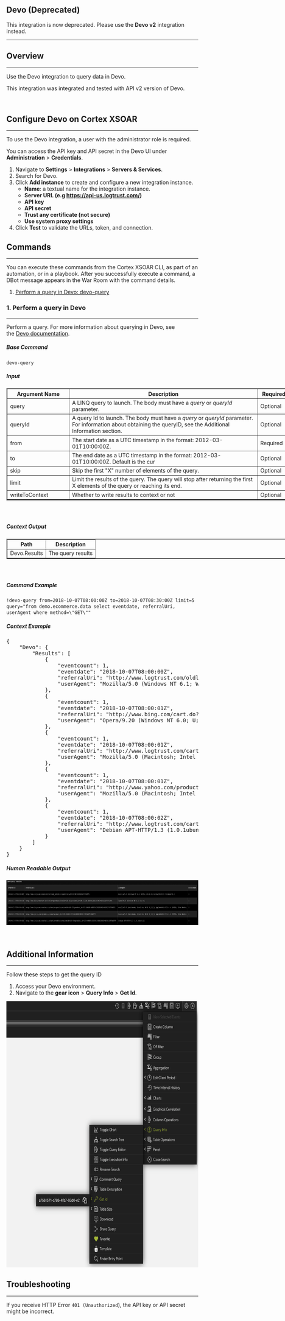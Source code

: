 <!-- HTML_DOC -->
<h2>Devo (Deprecated)</h2>
This integration is now deprecated. Please use the <b>Devo v2</b> integration instead.
<hr>
<h2>Overview</h2>
<hr>
<p>Use the Devo integration to query data in Devo.</p>
<p>This integration was integrated and tested with API v2 version of Devo.</p>
<p> </p>
<h2>Configure Devo on Cortex XSOAR</h2>
<hr>
<p>To use the Devo integration, a user with the administrator role is required.</p>
<p>You can access the API key and API secret in the Devo UI under <strong>Administration</strong> &gt; <strong>Credentials</strong>.</p>
<ol>
<li>Navigate to <strong>Settings</strong> &gt; <strong>Integrations</strong> &gt; <strong>Servers &amp; Services</strong>.</li>
<li>Search for Devo.</li>
<li>Click <strong>Add instance</strong> to create and configure a new integration instance.<br>
<ul>
<li>
<strong>Name</strong>: a textual name for the integration instance.</li>
<li><strong>Server URL (e.g <a href="https://api-us.logtrust.com/" rel="nofollow">https://api-us.logtrust.com/</a>)</strong></li>
<li><strong>API key</strong></li>
<li><strong>API secret</strong></li>
<li><strong>Trust any certificate (not secure)</strong></li>
<li><strong>Use system proxy settings</strong></li>
</ul>
</li>
<li>Click <strong>Test</strong> to validate the URLs, token, and connection.</li>
</ol>
<h2>Commands</h2>
<hr>
<p>You can execute these commands from the Cortex XSOAR CLI, as part of an automation, or in a playbook. After you successfully execute a command, a DBot message appears in the War Room with the command details.</p>
<ol>
<li><a href="#h_65353040761539088083740">Perform a query in Devo: devo-query</a></li>
</ol>
<h3 id="h_65353040761539088083740">1. Perform a query in Devo</h3>
<hr>
<p>Perform a query. For more information about querying in Devo, see the <a href="https://docs.devo.com/confluence/docs/data-search/linq" rel="nofollow">Devo documentation</a>.</p>
<h5>Base Command</h5>
<pre><code>devo-query</code></pre>
<h5>Input</h5>
<table style="width: 748px;" border="2" cellpadding="6">
<thead>
<tr>
<th style="width: 148.667px;"><strong>Argument Name</strong></th>
<th style="width: 487.333px;"><strong>Description</strong></th>
<th style="width: 71px;"><strong>Required</strong></th>
</tr>
</thead>
<tbody>
<tr>
<td style="width: 148.667px;">query</td>
<td style="width: 487.333px;">A LINQ query to launch. The body must have a <em>query</em> or <em>queryId</em> parameter.</td>
<td style="width: 71px;">Optional</td>
</tr>
<tr>
<td style="width: 148.667px;">queryId</td>
<td style="width: 487.333px;">A query Id to launch. The body must have a <em>query</em> or <em>queryId</em> parameter. For information about obtaining the queryID, see the Additional Information section.</td>
<td style="width: 71px;">Optional</td>
</tr>
<tr>
<td style="width: 148.667px;">from</td>
<td style="width: 487.333px;">The start date as a UTC timestamp in the format: 2012-03-01T10:00:00Z.</td>
<td style="width: 71px;">Required</td>
</tr>
<tr>
<td style="width: 148.667px;">to</td>
<td style="width: 487.333px;">The end date as a UTC timestamp in the format: 2012-03-01T10:00:00Z. Default is the cur</td>
<td style="width: 71px;">Optional</td>
</tr>
<tr>
<td style="width: 148.667px;">skip</td>
<td style="width: 487.333px;">Skip the first "X" number of elements of the query.</td>
<td style="width: 71px;">Optional</td>
</tr>
<tr>
<td style="width: 148.667px;">limit</td>
<td style="width: 487.333px;">Limit the results of the query. The query will stop after returning the first X elements of the query or reaching its end.</td>
<td style="width: 71px;">Optional</td>
</tr>
<tr>
<td style="width: 148.667px;">writeToContext</td>
<td style="width: 487.333px;">Whether to write results to context or not</td>
<td style="width: 71px;">Optional</td>
</tr>
</tbody>
</table>
<h5> </h5>
<h5>Context Output</h5>
<table style="width: 750px;" border="2" cellpadding="6">
<thead>
<tr>
<th><strong>Path</strong></th>
<th><strong>Description</strong></th>
</tr>
</thead>
<tbody>
<tr>
<td>Devo.Results</td>
<td>The query results</td>
</tr>
</tbody>
</table>
<h5> </h5>
<h5>Command Example</h5>
<pre><code>!devo-query from=2018-10-07T08:00:00Z to=2018-10-07T08:30:00Z limit=5 query="from demo.ecommerce.data select eventdate, referralUri, userAgent where method=\"GET\""</code></pre>
<h5>Context Example</h5>
<pre>{
    "Devo": {
        "Results": [
            {
                "eventcount": 1,
                "eventdate": "2018-10-07T08:00:00Z",
                "referralUri": "http://www.logtrust.com/oldlink?item_id=LOG-77\u0026port=161\u0026JSESSIONID=SD5SL4FF3ADFF5",
                "userAgent": "Mozilla/5.0 (Windows NT 6.1; WOW64; rv:40.0) Gecko/20100101 Firefox/40.1"
            },
            {
                "eventcount": 1,
                "eventdate": "2018-10-07T08:00:01Z",
                "referralUri": "http://www.bing.com/cart.do?action=purchase\u0026itemId=LOG-66\u0026product_id=L98-72BOK-SKD00\u0026JSESSIONID=SD1SL6FF8ADFF4",
                "userAgent": "Opera/9.20 (Windows NT 6.0; U; en)"
            },
            {
                "eventcount": 1,
                "eventdate": "2018-10-07T08:00:01Z",
                "referralUri": "http://www.logtrust.com/cart.do?action=purchase\u0026itemId=LOG-29\u0026product_id=99J-SALKS-ASKD0\u0026JSESSIONID=SD5SL7FF7ADFF1",
                "userAgent": "Mozilla/5.0 (Macintosh; Intel Mac OS X 10_11_3) AppleWebKit/601.4.4 (KHTML, like Gecko)"
            },
            {
                "eventcount": 1,
                "eventdate": "2018-10-07T08:00:01Z",
                "referralUri": "http://www.yahoo.com/product.screen?product_id=235-40LSZ-09823\u0026JSESSIONID=SD1SL4FF10ADFF7",
                "userAgent": "Mozilla/5.0 (Macintosh; Intel Mac OS X 10_11_3) AppleWebKit/601.4.4 (KHTML, like Gecko)"
            },
            {
                "eventcount": 1,
                "eventdate": "2018-10-07T08:00:02Z",
                "referralUri": "http://www.logtrust.com/cart.do?action=addtocart\u0026itemId=LOG-66\u0026product_id=235-40ER0-J3308\u0026JSESSIONID=SD9SL1FF5ADFF8",
                "userAgent": "Debian APT-HTTP/1.3 (1.0.1ubuntu2)"
            }
        ]
    }
}
</pre>
<h5>Human Readable Output</h5>
<p><a href="https://user-images.githubusercontent.com/35098543/46580548-ac6e8d00-ca2f-11e8-81d7-7b90c48c2fbc.png" target="_blank" rel="noopener noreferrer"><img src="../../doc_files/46580548-ac6e8d00-ca2f-11e8-81d7-7b90c48c2fbc.png" alt="image" width="751" height="118"></a></p>
<p> </p>
<h2>Additional Information</h2>
<hr>
<p>Follow these steps to get the query ID</p>
<ol>
<li>Access your Devo environment.</li>
<li>Navigate to the <strong>gear icon</strong> &gt; <strong>Query Info</strong> &gt; <strong>Get Id</strong>.</li>
</ol>
<p><img src="../../doc_files/47137984-cbd3a880-d2c0-11e8-9d1c-082313f15d1a.png" alt="image" width="748" height="699"></p>
<h2>Troubleshooting</h2>
<hr>
<p>If you receive HTTP Error <code>401 (Unauthorized</code>), the API key or API secret might be incorrect.</p>